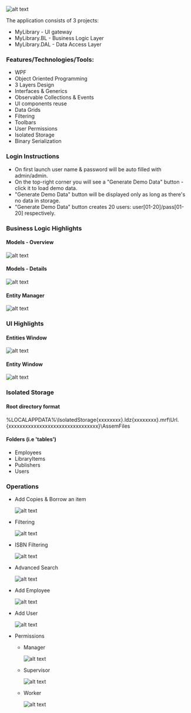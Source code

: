 ![alt text](https://github.com/PrisonerM13/MyLibrary/blob/master/gif/AddItem.gif "Add Item")

The application consists of 3 projects:
+ MyLibrary - UI gateway
+ MyLibrary.BL - Business Logic Layer
+ MyLibrary.DAL - Data Access Layer

### Features/Technologies/Tools:
+ WPF
+ Object Oriented Programming
+ 3 Layers Design
+ Interfaces & Generics
+ Observable Collections & Events
+ UI components reuse
+ Data Grids
+ Filtering
+ Toolbars
+ User Permissions
+ Isolated Storage
+ Binary Serialization

### Login Instructions
+ On first launch user name & password will be auto filled with admin/admin.
+ On the top-right corner you will see a "Generate Demo Data" button - click it to load demo data.
+ "Generate Demo Data" button will be displayed only as long as there's no data in storage.
+ "Generate Demo Data" button creates 20 users: user[01-20]/pass[01-20] respectively.

### Business Logic Highlights
#### Models - Overview
![alt text](https://github.com/PrisonerM13/MyLibrary/blob/master/images/ModelsOverview.png "Models Overview")

#### Models - Details
![alt text](https://github.com/PrisonerM13/MyLibrary/blob/master/images/ModelsDetails.png "Models Details")

#### Entity Manager
![alt text](https://github.com/PrisonerM13/MyLibrary/blob/master/images/EntityManager.png "Entity Manager")

### UI Highlights
#### Entities Window
![alt text](https://github.com/PrisonerM13/MyLibrary/blob/master/images/EntitiesWindow.png "Entities Window")

#### Entity Window
![alt text](https://github.com/PrisonerM13/MyLibrary/blob/master/images/EntityWindow.png "Entity Window")

### Isolated Storage
#### Root directory format
%LOCALAPPDATA%\IsolatedStorage\{xxxxxxxx}.ldz\{xxxxxxxx}.mrf\Url.{xxxxxxxxxxxxxxxxxxxxxxxxxxxxxxxx}\AssemFiles
		
#### Folders (i.e 'tables')
+ Employees
+ LibraryItems
+ Publishers
+ Users

### Operations
+ Add Copies & Borrow an item
		
	![alt text](https://github.com/PrisonerM13/MyLibrary/blob/master/gif/AddCopies.gif "Add Copies")

+ Filtering
		
	![alt text](https://github.com/PrisonerM13/MyLibrary/blob/master/gif/Filtering.gif "Filtering")

+ ISBN Filtering
		
	![alt text](https://github.com/PrisonerM13/MyLibrary/blob/master/gif/ISBNFiltering.gif "ISBN Filtering")

+ Advanced Search
		
	![alt text](https://github.com/PrisonerM13/MyLibrary/blob/master/gif/AdvancedSearch.gif "Advanced Search")

+ Add Employee
		
	![alt text](https://github.com/PrisonerM13/MyLibrary/blob/master/gif/AddEmployee.gif "Add Employee")

+ Add User
		
	![alt text](https://github.com/PrisonerM13/MyLibrary/blob/master/gif/AddUser.gif "Add User")

+ Permissions
	+ Manager
		
		![alt text](https://github.com/PrisonerM13/MyLibrary/blob/master/gif/ManagerPermissions.gif "Manager Permissions")

	+ Supervisor
		
		![alt text](https://github.com/PrisonerM13/MyLibrary/blob/master/gif/SupervisorPermissions.gif "Supervisor Permissions")

	+ Worker
		
		![alt text](https://github.com/PrisonerM13/MyLibrary/blob/master/gif/WorkerPermissions.gif "Worker Permissions")